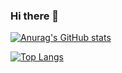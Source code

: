 ### Hi there 👋

[![Anurag's GitHub stats](https://github-readme-stats-one-bice.vercel.app/api?username=wayne391&show_icons=true&include_all_commits=true&count_private=true&role=OWNER,ORGANIZATION_MEMBER,COLLABORATOR
)](https://github.com/anuraghazra/github-readme-stats)

[![Top Langs](https://github-readme-stats.vercel.app/api/top-langs/?username=wayne391&layout=compact&theme=react&hide=jupyter+notebook)](https://github.com/anuraghazra/github-readme-stats)

<!--
**wayne391/wayne391** is a ✨ _special_ ✨ repository because its `README.md` (this file) appears on your GitHub profile.

Here are some ideas to get you started:

- 🔭 I’m currently working on ...
- 🌱 I’m currently learning ...
- 👯 I’m looking to collaborate on ...
- 🤔 I’m looking for help with ...
- 💬 Ask me about ...
- 📫 How to reach me: ...
- 😄 Pronouns: ...
- ⚡ Fun fact: ...
-->
